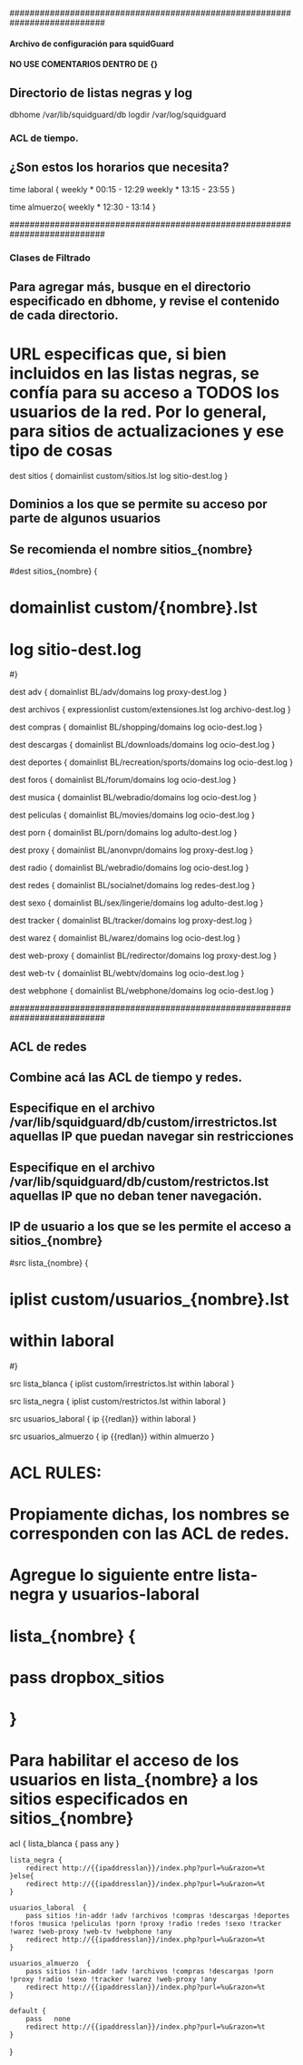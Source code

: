 ########################################################################### 
#### Archivo de configuración para squidGuard #### 
#### NO USE COMENTARIOS DENTRO DE {}
## Directorio de listas negras y log 
dbhome /var/lib/squidguard/db 
logdir /var/log/squidguard 

### ACL de tiempo. 
## ¿Son estos los horarios que necesita? 
time laboral {
    weekly * 00:15 - 12:29
    weekly * 13:15 - 23:55
}

time almuerzo{
    weekly * 12:30 - 13:14
}

########################################################################### 
### Clases de Filtrado 
## Para agregar más, busque en el directorio especificado en dbhome, y revise el contenido de cada directorio. 

# URL especificas que, si bien incluidos en las listas negras, se confía para su acceso a TODOS los usuarios de la red. Por lo general, para sitios de actualizaciones y ese tipo de cosas
dest sitios { 
    domainlist custom/sitios.lst
    log sitio-dest.log
} 

## Dominios a los que se permite su acceso por parte de algunos usuarios
## Se recomienda el nombre sitios_{nombre}
#dest sitios_{nombre} {
#  domainlist custom/{nombre}.lst
#  log sitio-dest.log
#}

dest adv {
    domainlist BL/adv/domains
    log proxy-dest.log 
}

dest archivos {
    expressionlist custom/extensiones.lst
    log archivo-dest.log
}

dest compras {
    domainlist BL/shopping/domains 
    log ocio-dest.log
}

dest descargas {
    domainlist BL/downloads/domains
    log ocio-dest.log
}

dest deportes {
    domainlist BL/recreation/sports/domains
    log ocio-dest.log
}

dest foros {
    domainlist BL/forum/domains
    log ocio-dest.log
}

dest musica {
    domainlist BL/webradio/domains
    log ocio-dest.log
}

dest peliculas {
    domainlist BL/movies/domains
    log ocio-dest.log
}

dest porn {
    domainlist BL/porn/domains
    log adulto-dest.log
}

dest proxy {
    domainlist BL/anonvpn/domains
    log proxy-dest.log
}

dest radio {
    domainlist BL/webradio/domains
    log ocio-dest.log
}

dest redes {
    domainlist BL/socialnet/domains
    log redes-dest.log
} 

dest sexo {
    domainlist BL/sex/lingerie/domains
    log adulto-dest.log
}

dest tracker {
    domainlist BL/tracker/domains
    log proxy-dest.log
}

dest warez {
    domainlist BL/warez/domains
    log ocio-dest.log
}
 
dest web-proxy {
    domainlist BL/redirector/domains
    log proxy-dest.log
}

dest web-tv {
    domainlist BL/webtv/domains
    log ocio-dest.log
}

dest webphone {
    domainlist BL/webphone/domains
    log ocio-dest.log
}

###########################################################################
## ACL de redes 
## Combine acá las ACL de tiempo y redes. 
## Especifique en el archivo /var/lib/squidguard/db/custom/irrestrictos.lst aquellas IP que puedan navegar sin restricciones 
## Especifique en el archivo /var/lib/squidguard/db/custom/restrictos.lst aquellas IP que no deban tener navegación.

## IP de usuario a los que se les permite el acceso a sitios_{nombre}
#src lista_{nombre} {
#  iplist custom/usuarios_{nombre}.lst
#  within  laboral
#}

src lista_blanca {
    iplist custom/irrestrictos.lst
    within  laboral
}

src lista_negra {
    iplist custom/restrictos.lst
    within  laboral
}

src usuarios_laboral {
    ip  {{redlan}}
    within  laboral
}

src usuarios_almuerzo {
    ip  {{redlan}}
    within  almuerzo
}

# ACL RULES: 
# Propiamente dichas, los nombres se corresponden con las ACL de redes. 
# Agregue lo siguiente entre lista-negra y usuarios-laboral
  # lista_{nombre} {
  #   pass dropbox_sitios
  # }
  # Para habilitar el acceso de los usuarios en lista_{nombre} a los sitios especificados en sitios_{nombre}
acl { 
    lista_blanca { 
        pass any 
    } 
    
    lista_negra {
        redirect http://{{ipaddresslan}}/index.php?purl=%u&razon=%t
    }else{
        redirect http://{{ipaddresslan}}/index.php?purl=%u&razon=%t
    }

    usuarios_laboral  { 
        pass sitios !in-addr !adv !archivos !compras !descargas !deportes !foros !musica !peliculas !porn !proxy !radio !redes !sexo !tracker !warez !web-proxy !web-tv !webphone !any 
        redirect http://{{ipaddresslan}}/index.php?purl=%u&razon=%t 
    } 
   
    usuarios_almuerzo  { 
        pass sitios !in-addr !adv !archivos !compras !descargas !porn !proxy !radio !sexo !tracker !warez !web-proxy !any 
        redirect http://{{ipaddresslan}}/index.php?purl=%u&razon=%t 
    } 
 
    default { 
        pass   none 
        redirect http://{{ipaddresslan}}/index.php?purl=%u&razon=%t 
    } 
}
